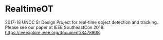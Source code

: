 # RealtimeOT

2017-18 UNCC Sr Design Project for real-time object detection and tracking.
Please see our paper at IEEE SoutheastCon 2018: https://ieeexplore.ieee.org/document/8478808
